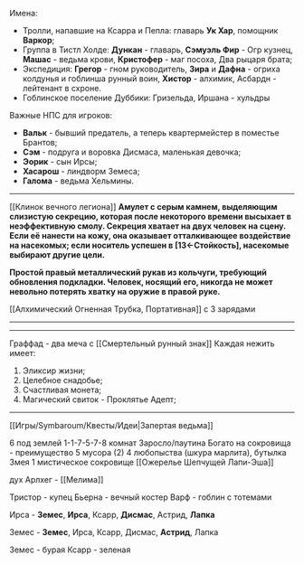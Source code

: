 Имена:
* Тролли, напавшие на Ксарра и Пепла: главарь **Ук Хар**, помощник **Варкор**;
* Группа в Тистл Холде: **Дункан** - главарь, **Сэмуэль Фир** - Огр кузнец, **Машас** - ведьма крови, **Кристофер** - маг посоха, Два рыцаря брата;
* Экспедиция: **Грегор** - гном руководитель, **Зира** и **Дафна** - огриха колдунья и гоблинша рунный воин, **Хистор** - алхимик, Асбардн - лейтенант в схроне.
* Гоблинское поселение Дуббики: Гризельда, Иршана - хульдры

Важные НПС для игроков:
* **Вальк** - бывший предатель, а теперь квартермейстер в поместье Брантов;
* **Сэм** - подруга и воровка Дисмаса, маленькая девочка;
* **Эорик** - сын Ирсы;
* **Хасарош** - линдворм Земеса;
* **Галома** - ведьма Хельмины.



___
[[Клинок вечного легиона]]
**Амулет с серым камнем, выделяющим слизистую секрецию, которая после некоторого времени высыхает в неэффективную смолу. Секреция хватает на двух человек на сцену. Если её нанести на кожу, она оказывает отталкивающее воздействие на насекомых; если носитель успешен в [13←Стойкость], насекомые выбирают другие цели.**

**Простой правый металлический рукав из кольчуги, требующий обновления подкладки. Человек, носящий его, никогда не может невольно потерять хватку на оружие в правой руке.**

[[Алхимический Огненная Трубка, Портативная]] с 3 зарядами

---


______
Граффад - два меча с [[Смертельный рунный знак]]
Каждая нежить имеет:
1. Эликсир жизни;
2. Целебное снадобье;
4. Счастливая монета;
5. Магический свиток - Проклятье Адепт;

---
[[Игры/Symbaroum/Квесты/Идеи|Запертая ведьма]] 

6 под землей 
1-1-7-5-7-8 комнат
Заросло/паутина
Богато на сокровища - преимущество
5 мусора (2)
4 любопыства (шкура марлита), бутылка Змея
1 мистическое сокровище
[[Ожерелье Шепчущей Лапи-Эша]]

дух Арлхег - [[Мелима]]

Тристор - купец
Бьерна - вечный костер
Варф - гоблин с тотемами


Ирса - **Земес**, **Ирса**, Ксарр, **Дисмас**, Астрид, **Лапка**

Земес - **Земес**, Ирса, Ксарр, Дисмас, **Астрид**, Лапка

Земес - бурая
Ксарр - зеленая